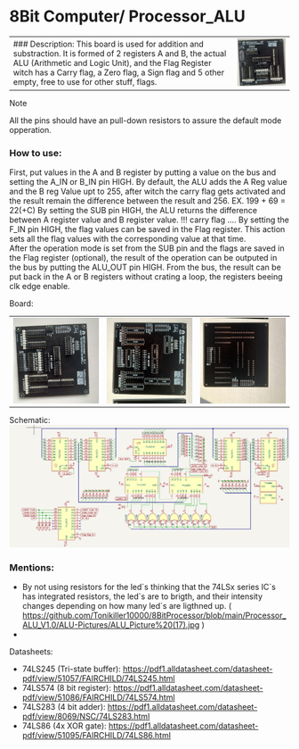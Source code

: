 # 8Bit Computer/ Processor_ALU



<table>
  <tr>
    <td>
### Description:
This board is used for addition and substraction. It is formed of 2 registers A and B, the actual ALU (Arithmetic and Logic Unit), and the Flag Register witch has a Carry flag, a Zero flag, a Sign flag and 5 other empty, free to use for other stuff, flags. 
    </td>
    <td> <img src="https://github.com/Tonikiller10000/8BitProcessor/blob/main/Processor_ALU_V1.0/ALU-Pictures/ALU_Picture%20(6).png"/> </td>
  </tr>
 </table>


> [!NOTE] 
> All the pins should have an pull-down resistors to assure the default mode opperation.


### How to use:
First, put values in the A and B register by putting a value on the bus and setting the A_IN or B_IN pin HIGH. By default, the ALU adds the A Reg value and the B reg Value upt to 255, after witch the carry flag gets activated and the result remain the difference between the result and 256.
EX. 199 + 69 = 22(+C)
By setting the SUB pin HIGH, the ALU returns the difference between A register value and B register value.
!!! carry flag ....
By setting the F_IN pin HIGH, the flag values can be saved in the Flag register. This action sets all the flag values with the corresponding value at that time.  
After the operation mode is set from the SUB pin and the flags are saved in the Flag register (optional), the result of the operation can be outputed in the bus by putting the ALU_OUT pin HIGH. From the bus, the result can be put back in the A or B registers without crating a loop, the registers beeing clk edge enable.

Board:
<table>
  <tr>
    <td><img src="https://github.com/Tonikiller10000/8BitProcessor/blob/main/Processor_ALU_V1.0/ALU-Pictures/ALU_Picture%20(18).jpg"/></td>
    <td><img src="https://github.com/Tonikiller10000/8BitProcessor/blob/main/Processor_ALU_V1.0/ALU-Pictures/ALU_Picture%20(11).jpg"/></td>
    <td><img src="https://github.com/Tonikiller10000/8BitProcessor/blob/main/Processor_ALU_V1.0/ALU-Pictures/ALU_Picture%20(12).jpg"/></td>
  </tr>
 </table>
Schematic:
<img src="https://github.com/Tonikiller10000/8BitProcessor/blob/main/Processor_ALU_V1.0/ALU-Pictures/ALU_Picture%20(5).png"/>


### Mentions:
- By not using resistors for the led\`s thinking that the 74LSx series IC\`s has integrated resistors, the led\`s are to brigth, and their intensity changes depending on how many led\`s are ligthned up. ( https://github.com/Tonikiller10000/8BitProcessor/blob/main/Processor_ALU_V1.0/ALU-Pictures/ALU_Picture%20(17).jpg )
- 

Datasheets:
- 74LS245 (Tri-state buffer): https://pdf1.alldatasheet.com/datasheet-pdf/view/51057/FAIRCHILD/74LS245.html
- 74LS574 (8 bit register): https://pdf1.alldatasheet.com/datasheet-pdf/view/51086/FAIRCHILD/74LS574.html
- 74LS283 (4 bit adder): https://pdf1.alldatasheet.com/datasheet-pdf/view/8069/NSC/74LS283.html
- 74LS86 (4x XOR gate): https://pdf1.alldatasheet.com/datasheet-pdf/view/51095/FAIRCHILD/74LS86.html
